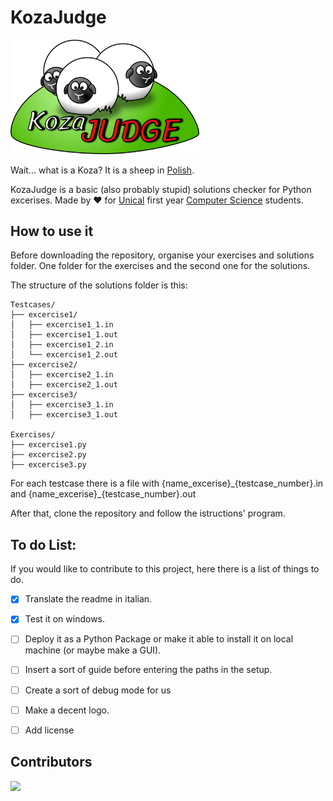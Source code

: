 # KozaJudge

<!--- ![Logo](/multimedia/LOGO.png) --->
<img src="multimedia/LOGO.png" width=60% >

Wait... what is a Koza? It is a sheep in [Polish](https://en.wiktionary.org/wiki/koza#Polish).

KozaJudge is a basic (also probably stupid) solutions checker for Python excerises. Made by :heart: for [Unical](https://www.unical.it) first year [Computer Science](https://informatica.unical.it/) students. 

## How to use it

Before downloading the repository, organise your exercises and solutions folder. 
One folder for the exercises and the second one for the solutions.

The structure of the solutions folder is this:
```
Testcases/
├── excercise1/
│   ├── excercise1_1.in
│   ├── excercise1_1.out
│   ├── excercise1_2.in
│   └── excercise1_2.out
├── excercise2/
│   ├── excercise2_1.in
│   ├── excercise2_1.out
├── excercise3/
│   ├── excercise3_1.in
│   ├── excercise3_1.out

Exercises/
├── excercise1.py
├── excercise2.py
├── excercise3.py
```
For each testcase there is a file with {name_excerise}\_{testcase_number}.in and {name_excerise}_{testcase_number}.out

After that, clone the repository and follow the istructions' program.


## To do List: 

If you would like to contribute to this project, here there is a list of things to do.

- [X] Translate the readme in italian.

- [X] Test it on windows.
      
- [ ] Deploy it as a Python Package or make it able to install it on local machine (or maybe make a GUI).

- [ ] Insert a sort of guide before entering the paths in the setup. 

- [ ] Create a sort of debug mode for us

- [ ] Make a decent logo.

- [ ] Add license

## Contributors
<a href="https://github.com/gabrielegrillo/KozaJudge/graphs/contributors">
  <img src="https://contrib.rocks/image?repo=gabrielegrillo/KozaJudge" height="50"/>
</a>
